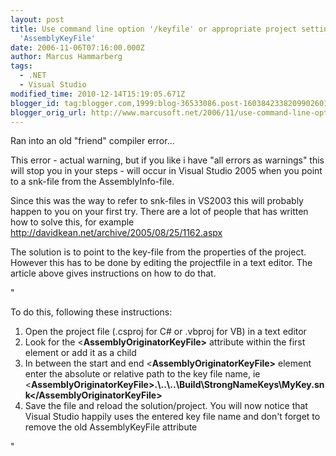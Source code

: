 ```yaml
---
layout: post
title: Use command line option '/keyfile' or appropriate project settings instead of
  'AssemblyKeyFile'
date: 2006-11-06T07:16:00.000Z
author: Marcus Hammarberg
tags:
  - .NET
  - Visual Studio
modified_time: 2010-12-14T15:19:05.671Z
blogger_id: tag:blogger.com,1999:blog-36533086.post-1603842338209902601
blogger_orig_url: http://www.marcusoft.net/2006/11/use-command-line-option-keyfile-or.html
---
```



Ran into an old "friend" compiler error...

This error - actual warning, but if you like i have "all errors as
warnings" this will stop you in your steps - will occur in Visual Studio
2005 when you point to a snk-file from the AssemblyInfo-file.

Since this was the way to refer to snk-files in VS2003 this will
probably happen to you on your first try. There are a lot of people that
has written how to solve this, for example
<http://davidkean.net/archive/2005/08/25/1162.aspx>

The solution is to point to the key-file from the properties of the
project. However this has to be done by editing the projectfile in a
text editor. The article above gives instructions on how to do that.

"

To do this, following these instructions:

1. Open the project file (.csproj for C# or .vbproj for VB) in a text
    editor
2. Look for the \<**AssemblyOriginatorKeyFile\>** attribute within the
    first element or add it as a child
3. In between the start and end \<**AssemblyOriginatorKeyFile\>**
    element enter the absolute or relative path to the key file name, ie
    \<**AssemblyOriginatorKeyFile\><span
    class="cb1">.\\..\\..\Build\StrongNameKeys\MyKey.snk\</AssemblyOriginatorKeyFile\>**
4. Save the file and reload the solution/project. You will now notice
    that Visual Studio happily uses the entered key file name and don't
    forget to remove the old AssemblyKeyFile attribute

"
